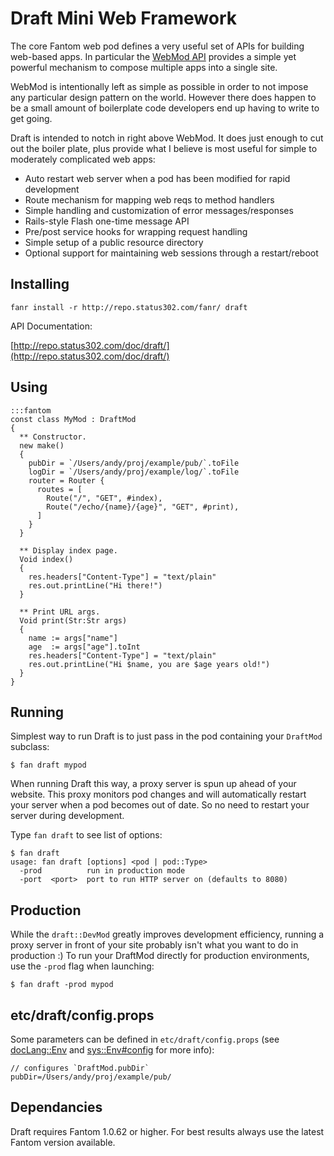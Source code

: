 # Draft Mini Web Framework

The core Fantom web pod defines a very useful set of APIs for building web-based
apps. In particular the [WebMod API](http://fantom.org/doc/web/pod-doc.html#overview)
provides a simple yet powerful mechanism to compose multiple apps into a
single site.

WebMod is intentionally left as simple as possible in order to not impose any
particular design pattern on the world. However there does happen to be a
small amount of boilerplate code developers end up having to write to get
going.

Draft is intended to notch in right above WebMod. It does just enough to cut
out the boiler plate, plus provide what I believe is most useful for simple to
moderately complicated web apps:

- Auto restart web server when a pod has been modified for rapid development
- Route mechanism for mapping web reqs to method handlers
- Simple handling and customization of error messages/responses
- Rails-style Flash one-time message API
- Pre/post service hooks for wrapping request handling
- Simple setup of a public resource directory
- Optional support for maintaining web sessions through a restart/reboot

## Installing

    fanr install -r http://repo.status302.com/fanr/ draft

API Documentation:

[http://repo.status302.com/doc/draft/](http://repo.status302.com/doc/draft/)

## Using

    :::fantom
    const class MyMod : DraftMod
    {
      ** Constructor.
      new make()
      {
        pubDir = `/Users/andy/proj/example/pub/`.toFile
        logDir = `/Users/andy/proj/example/log/`.toFile
        router = Router {
          routes = [
            Route("/", "GET", #index),
            Route("/echo/{name}/{age}", "GET", #print),
          ]
        }
      }

      ** Display index page.
      Void index()
      {
        res.headers["Content-Type"] = "text/plain"
        res.out.printLine("Hi there!")
      }

      ** Print URL args.
      Void print(Str:Str args)
      {
        name := args["name"]
        age  := args["age"].toInt
        res.headers["Content-Type"] = "text/plain"
        res.out.printLine("Hi $name, you are $age years old!")
      }
    }

## Running

Simplest way to run Draft is to just pass in the pod containing your
`DraftMod` subclass:

    $ fan draft mypod

When running Draft this way, a proxy server is spun up ahead of your website.
This proxy monitors pod changes and will automatically restart your server
when a pod becomes out of date.  So no need to restart your server during
development.

Type `fan draft` to see list of options:

    $ fan draft
    usage: fan draft [options] <pod | pod::Type>
      -prod          run in production mode
      -port  <port>  port to run HTTP server on (defaults to 8080)

## Production

While the `draft::DevMod` greatly improves development efficiency, running a
proxy server in front of your site probably isn't what you want to do in
production :) To run your DraftMod directly for production environments, use
the `-prod` flag when launching:

    $ fan draft -prod mypod

## etc/draft/config.props

Some parameters can be defined in `etc/draft/config.props` (see
[docLang::Env](http://fantom.org/doc/docLang/Env.html) and
[sys::Env#config](http://fantom.org/doc/sys/Env.html#config) for more info):

    // configures `DraftMod.pubDir`
    pubDir=/Users/andy/proj/example/pub/

## Dependancies

Draft requires Fantom 1.0.62 or higher.  For best results always use
the latest Fantom version available.
